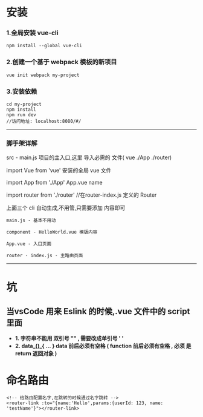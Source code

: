 
# 安装

### 1.全局安装 vue-cli
	npm install --global vue-cli
	
### 2.创建一个基于 webpack 模板的新项目
	vue init webpack my-project
	
### 3.安装依赖
	cd my-project
	npm install
	npm run dev
	//访问地址: localhost:8080/#/
	
	
---

### 脚手架详解

src - main.js 
项目的主入口,这里 导入必需的 文件( vue  ./App   ./router)

import Vue from 'vue'    安装的全局 vue 文件

import App from './App'   App.vue  name

import router from './router'    //在router-index.js 定义的 Router

上面三个 cli 自动生成,不用管,只需要添加 内容即可



```
main.js - 基本不用动

component - HelloWorld.vue 模版内容

App.vue - 入口页面

router - index.js - 主路由页面
```

---







# 坑
## 当vsCode 用来 Eslink 的时候,.vue 文件中的  script  里面
- **1.   字符串不能用 双引号 "" , 需要改成单引号 ' '**
- **2.   data_()_{ ... }    data 前后必须有空格 ( function 前后必须有空格 , 必须 是 return 返回对象 )**

# 命名路由
```
<!-- 给路由配置名字,在跳转的时候通过名字跳转 -->
<router-link :to="{name:'Hello',params:{userId: 123, name: 'testName'}"></router-link>
```

